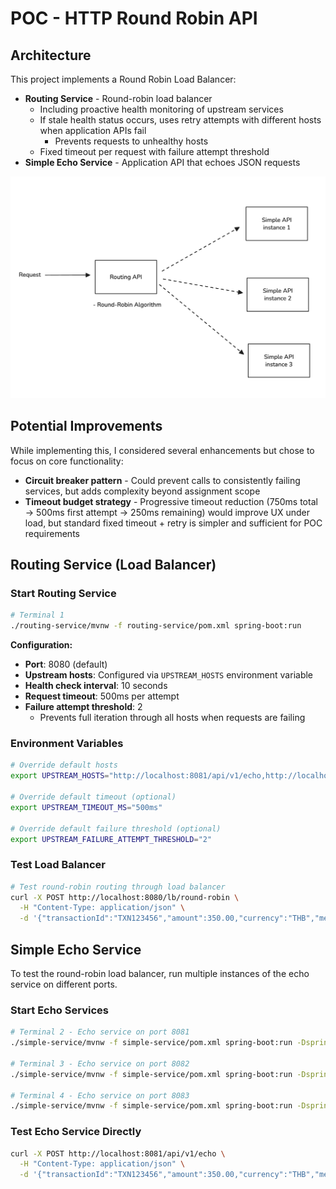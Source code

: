 # POC - HTTP Round Robin API

## Architecture

This project implements a Round Robin Load Balancer:

- **Routing Service** - Round-robin load balancer
  - Including proactive health monitoring of upstream services
  - If stale health status occurs, uses retry attempts with different hosts when application APIs fail
    - Prevents requests to unhealthy hosts
  - Fixed timeout per request with failure attempt threshold
- **Simple Echo Service** - Application API that echoes JSON requests

![high-level-concept](./images/high-level-concept.jpg)

## Potential Improvements

While implementing this, I considered several enhancements but chose to focus on core functionality:

- **Circuit breaker pattern** - Could prevent calls to consistently failing services, but adds complexity beyond assignment scope
- **Timeout budget strategy** - Progressive timeout reduction (750ms total → 500ms first attempt → 250ms remaining) would improve UX under load, but standard fixed timeout + retry is simpler and sufficient for POC requirements

## Routing Service (Load Balancer)

### Start Routing Service

```bash
# Terminal 1
./routing-service/mvnw -f routing-service/pom.xml spring-boot:run
```

**Configuration:**
- **Port**: 8080 (default)
- **Upstream hosts**: Configured via `UPSTREAM_HOSTS` environment variable
- **Health check interval**: 10 seconds
- **Request timeout**: 500ms per attempt
- **Failure attempt threshold**: 2
  - Prevents full iteration through all hosts when requests are failing

### Environment Variables

```bash
# Override default hosts
export UPSTREAM_HOSTS="http://localhost:8081/api/v1/echo,http://localhost:8082/api/v1/echo,http://localhost:8083/api/v1/echo"

# Override default timeout (optional)
export UPSTREAM_TIMEOUT_MS="500ms"

# Override default failure threshold (optional)  
export UPSTREAM_FAILURE_ATTEMPT_THRESHOLD="2"
```

### Test Load Balancer

```bash
# Test round-robin routing through load balancer
curl -X POST http://localhost:8080/lb/round-robin \
  -H "Content-Type: application/json" \
  -d '{"transactionId":"TXN123456","amount":350.00,"currency":"THB","merchantId":"MERCHANT_001"}'
```

## Simple Echo Service

To test the round-robin load balancer, run multiple instances of the echo service on different ports.

### Start Echo Services

```bash
# Terminal 2 - Echo service on port 8081
./simple-service/mvnw -f simple-service/pom.xml spring-boot:run -Dspring-boot.run.arguments=--server.port=8081

# Terminal 3 - Echo service on port 8082  
./simple-service/mvnw -f simple-service/pom.xml spring-boot:run -Dspring-boot.run.arguments=--server.port=8082

# Terminal 4 - Echo service on port 8083
./simple-service/mvnw -f simple-service/pom.xml spring-boot:run -Dspring-boot.run.arguments=--server.port=8083
```

### Test Echo Service Directly

```bash
curl -X POST http://localhost:8081/api/v1/echo \
  -H "Content-Type: application/json" \
  -d '{"transactionId":"TXN123456","amount":350.00,"currency":"THB","merchantId":"MERCHANT_001"}'
```